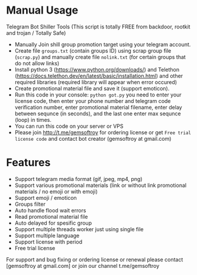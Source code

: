 # Manual Usage
Telegram Bot Shiller Tools (This script is totally FREE from backdoor, rootkit and trojan / Totally Safe)
* Manually Join shill group promotion target using your telegram account.
* Create file `groups.txt` (contain groups ID) using scrap group file (`scrap.py`) and manually create file `nolink.txt` (for certain groups that do not allow links)
* Install python 3 (https://www.python.org/downloads/) and Telethon (https://docs.telethon.dev/en/latest/basic/installation.html) and other required libraries (required library will appear when error occured)
* Create promotional material file and save it (support emoticon).
* Run this code in your console: `python got.py` you need to enter your license code, then enter your phone number and telegram code verification number, enter promotional material filename, enter delay between sequnce (in seconds), and the last one enter max sequnce (loop) in times. 
* You can run this code on your server or VPS
* Please join http://t.me/gemsoftroy for ordering license or get `Free trial license code` and contact bot creator (gemsoftroy at gmail.com)
# Features
* Support telegram media format (gif, jpeg, mp4, png)
* Support various promotional materials (link or without link promotional materials / no emoji or with emoji)
* Support emoji / emoticon
* Groups filter
* Auto handle flood wait errors
* Read promotional material file
* Auto delayed for spesific group
* Support multiple threads worker just using single file
* Support multiple language
* Support license with period
* Free trial license

For support and bug fixing or ordering license or renewal please contact [gemsoftroy at gmail.com] or join our channel t.me/gemsoftroy
